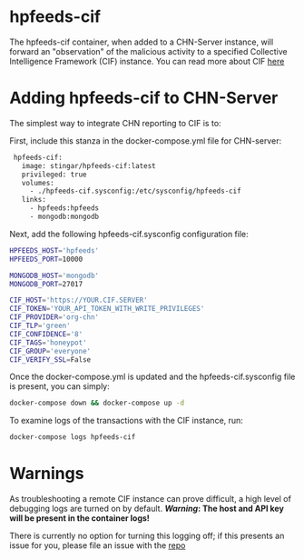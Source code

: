 hpfeeds-cif
=============
The hpfeeds-cif container, when added to a CHN-Server instance, will forward 
an "observation" of the malicious activity to a specified Collective 
Intelligence Framework (CIF) instance. You can read more about CIF [here](https://csirtgadgets.com/collective-intelligence-framework/) 


# Adding hpfeeds-cif to CHN-Server
The simplest way to integrate CHN reporting to CIF is to:

First, include this stanza in the docker-compose.yml file for CHN-server:
```dockerfile
 hpfeeds-cif:
   image: stingar/hpfeeds-cif:latest
   privileged: true
   volumes:
     - ./hpfeeds-cif.sysconfig:/etc/sysconfig/hpfeeds-cif
   links:
     - hpfeeds:hpfeeds
     - mongodb:mongodb
```
Next, add the following hpfeeds-cif.sysconfig configuration file:
```bash
HPFEEDS_HOST='hpfeeds'
HPFEEDS_PORT=10000

MONGODB_HOST='mongodb'
MONGODB_PORT=27017

CIF_HOST='https://YOUR.CIF.SERVER'
CIF_TOKEN='YOUR_API_TOKEN_WITH_WRITE_PRIVILEGES'
CIF_PROVIDER='org-chn'
CIF_TLP='green'
CIF_CONFIDENCE='8'
CIF_TAGS='honeypot'
CIF_GROUP='everyone'
CIF_VERIFY_SSL=False

```
Once the docker-compose.yml is updated and the hpfeeds-cif.sysconfig file is 
present, you can simply:

```bash
docker-compose down && docker-compose up -d
```
To examine logs of the transactions with the CIF instance, run:

```bash
docker-compose logs hpfeeds-cif
```
# Warnings
As troubleshooting a remote CIF instance can prove difficult, a high level of
 debugging logs are turned on by default. __*Warning*: The host and API key 
 will be present in the container logs!__
 
 There is currently no option for turning this logging off; if this presents 
 an issue for you, please file an issue with the [repo](https://github.com/CommunityHoneyNetwork/hpfeeds-cif/issues)

